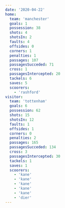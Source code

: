 ```yaml
---
date: '2020-04-22'
home:
  team: 'manchester'
  goals: 1
  possession: 38
  shots: 4
  shotsIn: 2
  faults: 4
  offsides: 0
  corners: 1
  penalties: 1
  passages: 107
  passagesSucceded: 71
  cross: 1
  passagesIntercepted: 20
  tackels: 6
  saves: 5
  scoorers:
    - 'rashford'
visitor:
  team: 'tottenham'
  goals: 6
  possession: 62
  shots: 15
  shotsIn: 12
  faults: 1
  offsides: 1
  corners: 0
  penalties: 2
  passages: 165
  passagesSucceded: 134
  cross: 3
  passagesIntercepted: 30
  tackels: 1
  saves: 1
  scoorers:
    - 'kane'
    - 'kane'
    - 'kane'
    - 'kane'
    - 'kane'
    - 'dier'
---
```

